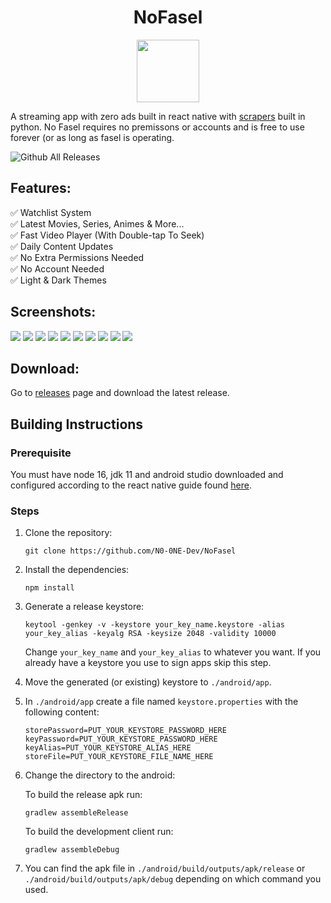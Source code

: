 <h1 align="center">NoFasel</h1>

<p align="center">
<img src="https://i.imgur.com/NvLCO9U.png" width="100px" height="100px">
</p>

A streaming app with zero ads built in react native with [scrapers](https://github.com/N0-0NE-Dev/no-fasel-scrapers) built in python. No Fasel requires no premissons or accounts and is free to use forever (or as long as fasel is operating.

![Github All Releases](https://img.shields.io/github/downloads/N0-0NE-Dev/NoFasel/total.svg)

## Features:

✅ Watchlist System  
✅ Latest Movies, Series, Animes & More...  
✅ Fast Video Player (With Double-tap To Seek)  
✅ Daily Content Updates  
✅ No Extra Permissions Needed  
✅ No Account Needed  
✅ Light & Dark Themes

## Screenshots:

   <p float="left">
      <img src="https://i.imgur.com/SwPY24el.png" /> 
      <img src="https://i.imgur.com/aCm9vOWl.png" /> 
      <img src="https://i.imgur.com/SY76kbKl.png" /> 
      <img src="https://i.imgur.com/5l3L5Mvl.png" /> 
      <img src="https://i.imgur.com/CATSRhLl.png" /> 
      <img src="https://i.imgur.com/hWfGkWal.png" /> 
      <img src="https://i.imgur.com/tSySR0fl.png" /> 
      <img src="https://i.imgur.com/pIDzfW0l.png" /> 
      <img src="https://i.imgur.com/bEkYPZBl.png" /> 
      <img src="https://i.imgur.com/7A7fDtml.png" />
   </p>

## Download:

Go to [releases](https://github.com/N0-0NE-Dev/NoFasel/releases) page and download the latest release.

## Building Instructions

### Prerequisite

You must have node 16, jdk 11 and android studio downloaded and configured according to the react native guide found [here](https://reactnative.dev/docs/environment-setup).

### Steps

1. Clone the repository:

   ```
   git clone https://github.com/N0-0NE-Dev/NoFasel
   ```

2. Install the dependencies:

   ```
   npm install
   ```

3. Generate a release keystore:

   ```
   keytool -genkey -v -keystore your_key_name.keystore -alias your_key_alias -keyalg RSA -keysize 2048 -validity 10000
   ```

   Change `your_key_name` and `your_key_alias` to whatever you want. If you already have a keystore you use to sign apps skip this step.

4. Move the generated (or existing) keystore to `./android/app`.

5. In `./android/app` create a file named `keystore.properties` with the following content:

   ```
   storePassword=PUT_YOUR_KEYSTORE_PASSWORD_HERE
   keyPassword=PUT_YOUR_KEYSTORE_PASSWORD_HERE
   keyAlias=PUT_YOUR_KEYSTORE_ALIAS_HERE
   storeFile=PUT_YOUR_KEYSTORE_FILE_NAME_HERE
   ```

6. Change the directory to the android:

   To build the release apk run:

   ```
   gradlew assembleRelease
   ```

   To build the development client run:

   ```
   gradlew assembleDebug
   ```

7. You can find the apk file in `./android/build/outputs/apk/release` or `./android/build/outputs/apk/debug` depending on which command you used.
